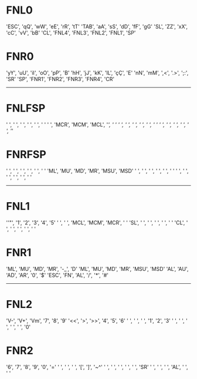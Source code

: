 # FNL0
'ESC',		'qQ',		'wW',		'eE',		'rR',		'tT'
'TAB',		'aA',		'sS',		'dD',		'fF',		'gG'
'SL',		'ZZ',		'xX',		'cC',		'vV',		'bB'
'CL',		'FNL4',		'FNL3',		'FNL2',		'FNL1',		'SP'
# FNR0
'yY',		'uU',		'iI',		'oO',		'pP',		'B'
'hH',		'jJ',		'kK',		'lL',		'çÇ',		'E'
'nN',		'mM',		',<',		'.>',		';:',		'SR'
'SP',		'FNR1',		'FNR2',		'FNR3',		'FNR4',		'CR'
****************************************************************
# FNLFSP
' ',		' ',		' ',		' ',		' ',		' '
' ',		'MCR',		'MCM',		'MCL',		'*',		' '
' ',		' ',		' ',		' ',		' ',		' '
' ',		' ',		' ',		' ',		' ',		'*'
# FNRFSP
' ',		' ',		' ',		' ',		' ',		' '
'ML',		'MU',		'MD',		'MR',		'MSU',		'MSD'
' ',		' ',		' ',		' ',		' ',		' '
' ',		' ',		' ',		' ',		' ',		' '
****************************************************************
# FNL1
'\'"',		'1',		'2',		'3',		'4',		'5'
' ',		' ',		'MCL',		'MCM',		'MCR',		' '
'SL',		' ',		' ',		' ',		' ',		' '
'CL',		' ',		' ',		' ',		' ',		' '
# FNR1
'ML',		'MU',		'MD',		'MR',		'-_',		'D'
'ML',		'MU',		'MD',		'MR',		'MSU',		'MSD'
'AL',		'AU',		'AD',		'AR',		'0',		'$'
'ESC',		'FN',		'AL',		'/',		'*',		'#'
****************************************************************
# FNL2
'V-',		'V+',		'Vm',		'7',		'8',		'9'
'<<',		'>',		'>>',		'4',		'5',		'6'
' ',		' ',		' ',		'1',		'2',		'3'
' ',		' ',		' ',		' ',		' ',		'0'
# FNR2
'6',		'7',		'8',		'9',		'0',		'='
' ',		' ',		' ',		'\[',		'\]',		'~^'
' ',		' ',		' ',		' ',		' ',		'SR'
' ',		' ',		' ',		'AL',		' ',		' '
